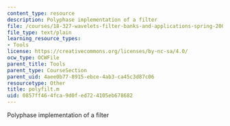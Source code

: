 ```yaml
---
content_type: resource
description: Polyphase implementation of a filter
file: /courses/18-327-wavelets-filter-banks-and-applications-spring-2003/0857ff464fca9d0fed724105eb678682_polyfilt.m
file_type: text/plain
learning_resource_types:
- Tools
license: https://creativecommons.org/licenses/by-nc-sa/4.0/
ocw_type: OCWFile
parent_title: Tools
parent_type: CourseSection
parent_uid: 4aee0b77-8915-ebce-4ab3-ca45c3d87c06
resourcetype: Other
title: polyfilt.m
uid: 0857ff46-4fca-9d0f-ed72-4105eb678682
---
```

Polyphase implementation of a filter